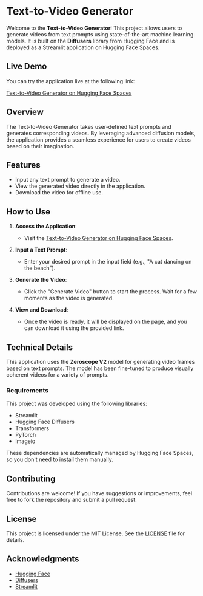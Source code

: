 # Text-to-Video Generator

Welcome to the **Text-to-Video Generator**! This project allows users to generate videos from text prompts using state-of-the-art machine learning models. It is built on the **Diffusers** library from Hugging Face and is deployed as a Streamlit application on Hugging Face Spaces.

## Live Demo

You can try the application live at the following link:

[Text-to-Video Generator on Hugging Face Spaces](https://huggingface.co/spaces/vedantpoal/Vedant_text_to_video)

## Overview

The Text-to-Video Generator takes user-defined text prompts and generates corresponding videos. By leveraging advanced diffusion models, the application provides a seamless experience for users to create videos based on their imagination.

## Features

- Input any text prompt to generate a video.
- View the generated video directly in the application.
- Download the video for offline use.

## How to Use

1. **Access the Application**:
   - Visit the [Text-to-Video Generator on Hugging Face Spaces](https://huggingface.co/spaces/vedantpoal/Vedant_text_to_video).

2. **Input a Text Prompt**:
   - Enter your desired prompt in the input field (e.g., "A cat dancing on the beach").

3. **Generate the Video**:
   - Click the "Generate Video" button to start the process. Wait for a few moments as the video is generated.

4. **View and Download**:
   - Once the video is ready, it will be displayed on the page, and you can download it using the provided link.

## Technical Details

This application uses the **Zeroscope V2** model for generating video frames based on text prompts. The model has been fine-tuned to produce visually coherent videos for a variety of prompts.

### Requirements

This project was developed using the following libraries:

- Streamlit
- Hugging Face Diffusers
- Transformers
- PyTorch
- Imageio

These dependencies are automatically managed by Hugging Face Spaces, so you don't need to install them manually.

## Contributing

Contributions are welcome! If you have suggestions or improvements, feel free to fork the repository and submit a pull request.

## License

This project is licensed under the MIT License. See the [LICENSE](LICENSE) file for details.

## Acknowledgments

- [Hugging Face](https://huggingface.co/)
- [Diffusers](https://github.com/huggingface/diffusers)
- [Streamlit](https://streamlit.io/)

